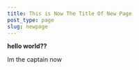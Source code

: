 ```yaml
---
title: This is Now The Title Of New Page
post_type: page
slug: newpage
---
```

**hello world??**

Im the captain now